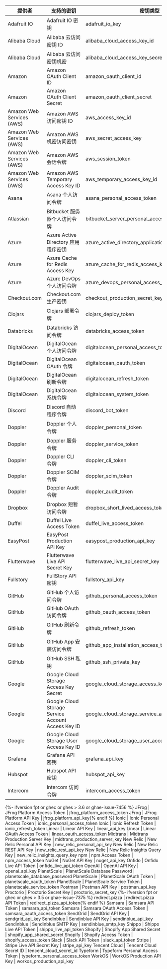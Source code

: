 | 提供者                       | 支持的密钥                                              | 密钥类型                                                     |
| ------------------------- | -------------------------------------------------- | -------------------------------------------------------- |
| Adafruit IO               | Adafruit IO 密钥                                     | adafruit_io_key                                        |
| Alibaba Cloud             | Alibaba 云访问密钥 ID                                   | alibaba_cloud_access_key_id                          |
| Alibaba Cloud             | Alibaba 云访问密钥机密                                    | alibaba_cloud_access_key_secret                      |
| Amazon                    | Amazon OAuth Client ID                             | amazon_oauth_client_id                                 |
| Amazon                    | Amazon OAuth Client Secret                         | amazon_oauth_client_secret                             |
| Amazon Web Services (AWS) | Amazon AWS 访问密钥 ID                                 | aws_access_key_id                                      |
| Amazon Web Services (AWS) | Amazon AWS 机密访问密钥                                  | aws_secret_access_key                                  |
| Amazon Web Services (AWS) | Amazon AWS 会话令牌                                    | aws_session_token                                      |
| Amazon Web Services (AWS) | Amazon AWS Temporary Access Key ID                 | aws_temporary_access_key_id                          |
| Asana                     | Asana 个人访问令牌                                       | asana_personal_access_token                            |
| Atlassian                 | Bitbucket 服务器个人访问令牌                                | bitbucket_server_personal_access_token               |
| Azure                     | Azure Active Directory 应用程序密钥                      | azure_active_directory_application_secret            |
| Azure                     | Azure Cache for Redis Access Key                   | azure_cache_for_redis_access_key                     |
| Azure                     | Azure DevOps 个人访问令牌                                | azure_devops_personal_access_token                   |
| Checkout.com              | Checkout.com 生产密钥                                  | checkout_production_secret_key                         |
| Clojars                   | Clojars 部署令牌                                       | clojars_deploy_token                                   |
| Databricks                | Databricks 访问令牌                                    | databricks_access_token                                |
| DigitalOcean              | DigitalOcean 个人访问令牌                                | digitalocean_personal_access_token                     |
| DigitalOcean              | DigitalOcean OAuth 令牌                              | digitalocean_oauth_token                               |
| DigitalOcean              | DigitalOcean 刷新令牌                                  | digitalocean_refresh_token                             |
| DigitalOcean              | DigitalOcean 系统令牌                                  | digitalocean_system_token                              |
| Discord                   | Discord 自动程序令牌                                     | discord_bot_token                                      |
| Doppler                   | Doppler 个人令牌                                       | doppler_personal_token                                 |
| Doppler                   | Doppler 服务令牌                                       | doppler_service_token                                  |
| Doppler                   | Doppler CLI 令牌                                     | doppler_cli_token                                      |
| Doppler                   | Doppler SCIM 令牌                                    | doppler_scim_token                                     |
| Doppler                   | Doppler Audit 令牌                                   | doppler_audit_token                                    |
| Dropbox                   | Dropbox 短暂访问令牌                                     | dropbox_short_lived_access_token                     |
| Duffel                    | Duffel Live Access Token                           | duffel_live_access_token                               |
| EasyPost                  | EasyPost Production API Key                        | easypost_production_api_key                            |
| Flutterwave               | Flutterwave Live API Secret Key                    | flutterwave_live_api_secret_key                      |
| Fullstory                 | FullStory API 密钥                                   | fullstory_api_key                                      |
| GitHub                    | GitHub 个人访问令牌                                      | github_personal_access_token                           |
| GitHub                    | GitHub OAuth 访问令牌                                  | github_oauth_access_token                              |
| GitHub                    | GitHub 刷新令牌                                        | github_refresh_token                                   |
| GitHub                    | GitHub App 安装访问令牌                                  | github_app_installation_access_token                 |
| GitHub                    | GitHub SSH 私钥                                      | github_ssh_private_key                                 |
| Google                    | Google Cloud Storage Access Key Secret             | google_cloud_storage_access_key_secret               |
| Google                    | Google Cloud Storage Service Account Access Key ID | google_cloud_storage_service_account_access_key_id |
| Google                    | Google Cloud Storage User Access Key ID            | google_cloud_storage_user_access_key_id            |
| Grafana                   | Grafana API 密钥                                     | grafana_api_key                                        |
| Hubspot                   | Hubspot API 密钥                                     | hubspot_api_key                                        |
| Intercom                  | Intercom 访问令牌                                      | intercom_access_token                                  |
{%- ifversion fpt or ghec or ghes > 3.6 or ghae-issue-7456 %}
JFrog | JFrog Platform Access Token | jfrog_platform_access_token JFrog | JFrog Platform API Key | jfrog_platform_api_key{% endif %} Ionic | Ionic Personal Access Token | ionic_personal_access_token Ionic | Ionic Refresh Token | ionic_refresh_token Linear | Linear API Key | linear_api_key Linear | Linear OAuth Access Token | linear_oauth_access_token Midtrans | Midtrans Production Server Key | midtrans_production_server_key New Relic | New Relic Personal API Key | new_relic_personal_api_key New Relic | New Relic REST API Key | new_relic_rest_api_key New Relic | New Relic Insights Query Key | new_relic_insights_query_key npm | npm Access Token | npm_access_token NuGet | NuGet API Key | nuget_api_key Onfido | Onfido Live API Token | onfido_live_api_token OpenAI | OpenAI API Key | openai_api_key PlanetScale | PlanetScale Database Password | planetscale_database_password PlanetScale | PlanetScale OAuth Token | planetscale_oauth_token PlanetScale | PlanetScale Service Token | planetscale_service_token Postman | Postman API Key | postman_api_key Proctorio | Proctorio Secret Key | proctorio_secret_key
{%- ifversion fpt or ghec or ghes > 3.5 or ghae-issue-7375 %}
redirect.pizza | redirect.pizza API Token | redirect_pizza_api_token{% endif %} Samsara | Samsara API Token | samsara_api_token Samsara | Samsara OAuth Access Token | samsara_oauth_access_token SendGrid | SendGrid API Key | sendgrid_api_key Sendinblue | Sendinblue API Key | sendinblue_api_key Sendinblue | Sendinblue SMTP Key | sendinblue_smtp_key Shippo | Shippo Live API Token | shippo_live_api_token Shopify | Shopify App Shared Secret | shopify_app_shared_secret Shopify | Shopify Access Token | shopify_access_token Slack | Slack API Token | slack_api_token Stripe | Stripe Live API Secret Key | stripe_api_key Tencent Cloud | Tencent Cloud Secret ID | tencent_cloud_secret_id Typeform | Typeform Personal Access Token | typeform_personal_access_token WorkOS | WorkOS Production API Key | workos_production_api_key
